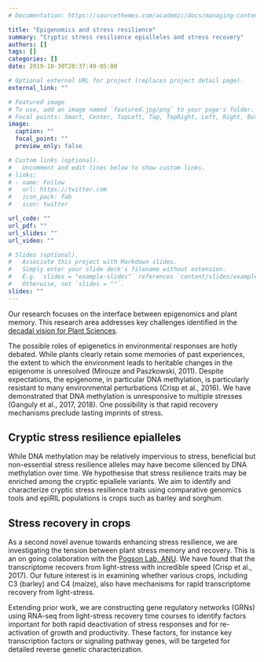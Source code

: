```yaml
---
# Documentation: https://sourcethemes.com/academic/docs/managing-content/

title: "Epigenomics and stress resilience"
summary: "Cryptic stress resilience epialleles and stress recovery"
authors: []
tags: []
categories: []
date: 2019-10-30T20:37:49-05:00

# Optional external URL for project (replaces project detail page).
external_link: ""

# Featured image
# To use, add an image named `featured.jpg/png` to your page's folder.
# Focal points: Smart, Center, TopLeft, Top, TopRight, Left, Right, BottomLeft, Bottom, BottomRight.
image:
  caption: ""
  focal_point: ""
  preview_only: false

# Custom links (optional).
#   Uncomment and edit lines below to show custom links.
# links:
# - name: Follow
#   url: https://twitter.com
#   icon_pack: fab
#   icon: twitter

url_code: ""
url_pdf: ""
url_slides: ""
url_video: ""

# Slides (optional).
#   Associate this project with Markdown slides.
#   Simply enter your slide deck's filename without extension.
#   E.g. `slides = "example-slides"` references `content/slides/example-slides.md`.
#   Otherwise, set `slides = ""`.
slides: ""
---
```


Our research focuses on the interface between epigenomics and plant memory. This research area addresses key challenges identified in the [decadal vision for Plant Sciences](https://plantsummit.files.wordpress.com/2013/07/plantsciencedecadalvision10-18-13.pdf).

The possible roles of epigenetics in environmental responses are hotly debated. While plants clearly retain some memories of past experiences, the extent to which the environment leads to heritable changes in the epigenome is unresolved ​(Mirouze and Paszkowski, 2011)​. Despite expectations, the epigenome, in particular DNA methylation, is particularly resistant to many environmental perturbations ​(Crisp et al., 2016). We have demonstrated that DNA methylation is unresponsive to multiple stresses ​(Ganguly et al., 2017, 2018)​. One possibility is that rapid recovery mechanisms preclude lasting imprints of stress.

## Cryptic stress resilience epialleles
While DNA methylation may be relatively impervious to stress, beneficial but non-essential stress resilience alleles may have become silenced by DNA methylation over time. We hypothesise that stress resilience traits may be enriched among the cryptic epiallele variants. We aim to identify and characterize cryptic stress resilience traits using comparative genomics tools and epiRIL populations is crops such as barley and sorghum.

## Stress recovery in crops
As a second novel avenue towards enhancing stress resilience, we are investigating the tension between plant stress memory and recovery. This is an on going colaboration with the [Pogson Lab, ANU](https://biology.anu.edu.au/research/groups/pogson-group-chloroplast-nuclear-signalling-light-drought-and-carotenoids). We have found that the transcriptome recovers from light-stress with incredible speed ​(Crisp et al., 2017)​. Our future interest is in examining whether various crops, including C3 (barley) and C4 (maize), also have mechanisms for rapid transcriptome recovery from light-stress.

Extending prior work, we are constructing gene regulatory networks (GRNs) using RNA-seq from light-stress recovery time courses to identify factors important for both rapid deactivation of stress responses and for re-activation of growth and productivity. These factors, for instance key transcription factors or signaling pathway genes, will be targeted for detailed reverse genetic characterization.

